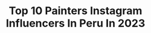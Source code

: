 ---
title: Top 10 Painters Instagram Influencers In Peru In 2023
description: >-
  Find top painters Instagram influencers in Peru in 2023. Most popular hashtags: #peru #limaperu #feliz #pazinterior.
platform: Instagram
hits: 14
text_top: Discover the most popular Instagram profiles on inBeat.
text_bottom: inBeat holds 14 Instagram influencers like this in Peru for you to work with.
profiles:
  - username: "luiscolanart"
    fullname: >-
      L U I S  C O L A N
    bio: >-
      Painter/printmaker born in Lima, Peru. Live and work in NYC. @uniballco ambassador @zebrapen_usa ambassador Creator @thiscityofmine_ny
    location: "Peru"
    followers: 51972
    engagement: 343
    commentsToLikes: 0.010959
    id: ck14jcb3tjma90i19yqf4emqe
    verified: false
    hashtags: "#inspirationfriday, #sketchoftheday, #moleskine, #arthistory"
  - username: "bylauracuadros"
    fullname: >-
      LauraCuadros
    bio: >-
      Peruvian artist lifestyle | Oil painting | Watercolors | Markers
    location: "Peru"
    followers: 28165
    engagement: 168
    commentsToLikes: 0.052633
    id: ck5ckntflx9ap0i11beigduzu
    verified: false
    hashtags: "#teamoperu, #clouds, #oilpaint, #apoyaartistaslocales"
  - username: "paolasifuenttes"
    fullname: >-
      𝕻𝖆𝖔𝖑𝖆
    bio: >-
      ☁️🎶🧷📷 El arte eleva, no complace Pinterest : @paolasifuenttes
    location: "Peru"
    followers: 7429
    engagement: 1100
    commentsToLikes: 0.042950
    id: ck8t1o1u9weip0j784f9z4m1r
    verified: false
    hashtags: "#indieaesthetic, #howtopose, #indiestyle, #aesthetically"
  - username: "starstudygram_"
    fullname: >-
      S T A R S T U D Y G R A M💫
    bio: >-
      📍Lima, Peru Post nuevos los días 🌻 Colaboraciones a mi gmail Contacto: starsstudygram@gmail.com 📩 YOUTUBE PINTEREST Y MAS AQUI🌟⬇️
    location: "Peru"
    followers: 48075
    engagement: 384
    commentsToLikes: 0.020832
    id: ck8t1izupvyeq0j78j0e4f8w4
    verified: false
    hashtags: "#wallpaperdiciembre, #bujo2021, #rosyposy, #apuntesdigitales"
  - username: "nicollechangc"
    fullname: >-
      Nicolle Chang Makeup Artist.
    bio: >-
      💄MUA & Beauty Content Creator 🎵Tiktok: nicollechangc [1.5M+] 📍Lima, Perú 📌 Citas en @nicollechangmakeup 📩nicollechangmakeup@gmail.com
    location: "Peru"
    followers: 125184
    engagement: 902
    commentsToLikes: 0.032827
    id: ck6ucvwnlhrbb0j71u9zr5a8m
    verified: false
    hashtags: "#nicollechangmakeup, #redlips, #makeuplover, #christmas2022"
  - username: "iambrigittecenteno"
    fullname: >-
      Brigitte Gianella
    bio: >-
      👑-BRIGITTE CENTENO SALAS-👑 El Cielo es el límite♥️ IMAGEN DE @nuurcolagenoperu 🇵🇪 PERUANA 💄 ANFITRIONA-MODELO 👷🏻‍♀ ING. CIVIL 💌 CONTRATOS AL DM
    location: "Peru"
    followers: 13658
    engagement: 1699
    commentsToLikes: 0.064491
    id: ckaoyen1kh72p0i78t0p2c2au
    verified: false
    hashtags: "#chicasblancas, #cuarentenatime, #latinaspower, #latinasbellas"
  - username: "artbycch"
    fullname: >-
      Camila Chehade ☆
    bio: >-
      ☆ Makeup Artist ☆ 📍 Milan, Italy 🪐✨💭 💌 camilachehade@hotmail.com
    location: "Peru"
    followers: 10107
    engagement: 653
    commentsToLikes: 0.104176
    id: ck6tibs9h0f3y0j71zb553mbn
    verified: false
    hashtags: "#blendtherules, #fyp, #plouisebase, #wavyhairstyle"
  - username: "brighuaman"
    fullname: >-
      Brig Huaman
    bio: >-
      Hija y hermana ♡
    location: "Peru"
    followers: 13124
    engagement: 494
    commentsToLikes: 0.166649
    id: ckap3lo0i3iue0i78lwup2bkh
    verified: false
    hashtags: "#mujer, #peru, #lima, #latina"
  - username: "jefferson_farfan_oficial"
    fullname: >-
      JEFFERSON FARFAN
    bio: >-
      📍Lima ,Peru 🇵🇪 10
    location: "Peru"
    followers: 3763026
    engagement: 143
    commentsToLikes: 0.008606
    id: ck55m28pv30qo0i11dpt2r2yo
    verified: true
    hashtags: "#tranquilidad, #jf, #quedateencasa, #familia"
  - username: "duiliovr"
    fullname: >-
      ᗪᑌIᒪIO
    bio: >-
      Mr. International Perú 🇵🇪 2018, Embajador: @yadealatinoamerica 🏍 ♻️ Contratos: duiliovr92@gmail.com #mediambiente #tenisplayer #modelo #entrepeneur
    location: "Peru"
    followers: 269477
    engagement: 112
    commentsToLikes: 0.017060
    id: ckap0k020qn130i787zp90lr0
    verified: true
    hashtags: "#vamosquesepuede, #estilodevida, #logros, #so"
---